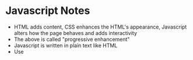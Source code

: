 # Javascript Notes

- HTML adds content, CSS enhances the HTML's appearance, Javascript alters how the page behaves and adds interactivity
- The above is called "progressive enhancement"
- Javascript is written in plain text like HTML
- Use <script> HTML element to tell the browser is is coming across a script (using Javascript)

> Reference Chapter 1/c of Duckett's Javascript & JQuery